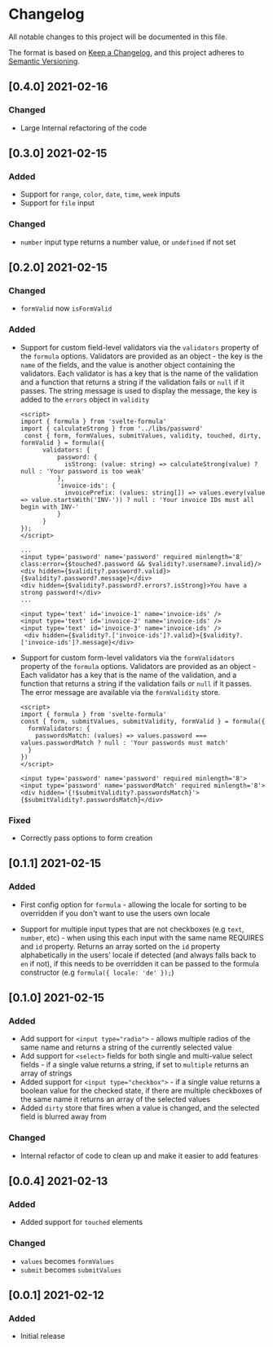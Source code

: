 # Changelog

All notable changes to this project will be documented in this file.

The format is based on [Keep a Changelog](https://keepachangelog.com/en/1.0.0/), and this project adheres
to [Semantic Versioning](https://semver.org/spec/v2.0.0.html).

## [0.4.0] 2021-02-16

### Changed

- Large Internal refactoring of the code

## [0.3.0] 2021-02-15

### Added

- Support for `range`, `color`, `date`, `time`, `week` inputs
- Support for `file` input

### Changed

- `number` input type returns a number value, or `undefined` if not set

## [0.2.0] 2021-02-15

### Changed

- `formValid` now `isFormValid`

### Added

- Support for custom field-level validators via the `validators` property of the `formula` options. Validators are
  provided as an object - the key is the `name` of the fields, and the value is another object containing the
  validators. Each validator is has a key that is the name of the validation and a function that returns a string if the
  validation fails or
  `null` if it passes. The string message is used to display the message, the key is added to the `errors` object
  in `validity`

  ```sveltehtml
  <script>
  import { formula } from 'svelte-formula'
  import { calculateStrong } from '../libs/password'
   const { form, formValues, submitValues, validity, touched, dirty, formValid } = formula({
        validators: {
            password: {
              isStrong: (value: string) => calculateStrong(value) ? null : 'Your password is too weak'
            },
            'invoice-ids': {
              invoicePrefix: (values: string[]) => values.every(value => value.startsWith('INV-')) ? null : 'Your invoice IDs must all begin with INV-'
            }
        }
  });
  </script>

  ...
  <input type='password' name='password' required minlength='8' class:error={$touched?.password && $validity?.username?.invalid}/>
  <div hidden={$validity?.password?.valid}>{$validity?.password?.message}</div>
  <div hidden={$validity?.password?.errors?.isStrong}>You have a strong password!</div>
  ...

  <input type='text' id='invoice-1' name='invoice-ids' />
  <input type='text' id='invoice-2' name='invoice-ids' />
  <input type='text' id='invoice-3' name='invoice-ids' />
   <div hidden={$validity?.['invoice-ids']?.valid}>{$validity?.['invoice-ids']?.message}</div>
  ```

- Support for custom form-level validators via the `formValidators` property of the `formula` options. Validators are
  provided as an object - Each validator has a key that is the name of the validation, and a function that returns a
  string if the validation fails or
  `null` if it passes. The error message are available via the `formValidity` store.

  ```sveltehtml
  <script>
  import { formula } from 'svelte-formula'
  const { form, submitValues, submitValidity, formValid } = formula({
    formValidators: {
      passwordsMatch: (values) => values.password === values.passwordMatch ? null : 'Your passwords must match'
    }
  })
  </script>

  <input type='password' name='password' required minlength='8'>
  <input type='password' name='passwordMatch' required minlength='8'>
  <div hidden='{!$submitValidity?.passwordsMatch}'>{$submitValidity?.passwordsMatch}</div>
  ```

### Fixed

- Correctly pass options to form creation

## [0.1.1] 2021-02-15

### Added

- First config option for `formula` - allowing the locale for sorting to be overridden if you don't want to use the
  users own locale

- Support for multiple input types that are not checkboxes (e.g `text`, `number`, etc) - when using this each input with
  the same name REQUIRES and `id` property. Returns an array sorted on the `id` property alphabetically in the users'
  locale if detected (and always falls back to `en` if not), if this needs to be overridden it can be passed to the
  formula constructor (e.g `formula({ locale: 'de' });`)

## [0.1.0] 2021-02-15

### Added

- Add support for `<input type="radio">` - allows multiple radios of the same name and returns a string of the currently
  selected value
- Add support for `<select>` fields for both single and multi-value select fields - if a single value returns a string,
  if set to `multiple` returns an array of strings
- Added support for `<input type="checkbox">` - if a single value returns a boolean value for the checked state, if
  there are multiple checkboxes of the same name it returns an array of the selected values
- Added `dirty` store that fires when a value is changed, and the selected field is blurred away from

### Changed

- Internal refactor of code to clean up and make it easier to add features

## [0.0.4] 2021-02-13

### Added

- Added support for `touched` elements

### Changed

- `values` becomes `formValues`
- `submit` becomes `submitValues`

## [0.0.1] 2021-02-12

### Added

- Initial release
